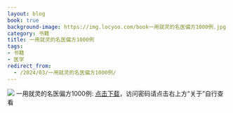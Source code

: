 ```yaml
---
layout: blog
book: true
background-image: https://img.locyoo.com/book一用就灵的名医偏方1000例.jpg
category: 书籍
title: 一用就灵的名医偏方1000例
tags:
- 书籍
- 医学
redirect_from:
  - /2024/03/一用就灵的名医偏方1000例/
---
```

![](https://img.locyoo.com/book一用就灵的名医偏方1000例.jpg)
一用就灵的名医偏方1000例: <a name = "ref1" href="https://url18.ctfile.com/f/50983618-1253410000-2cd2bc?p=3619">点击下载</a>，访问密码请点击右上方“关于”自行查看